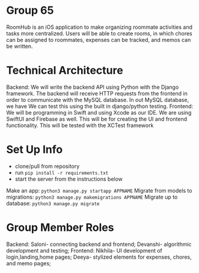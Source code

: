 # Group 65

RoomHub is an iOS application to make organizing roommate activities and tasks more centralized. Users will be able to create rooms, in which chores can be assigned
to roommates, expenses can be tracked, and memos can be written. 

# Technical Architecture
Backend: We will write the backend API using Python with the Django framework. The backend will receive HTTP requests from the frontend in order to communicate with the MySQL database. In out MySQL database, we have We can test this using the built in django/python testing.
Frontend: We will be programming in Swift and using Xcode as our IDE. We are using SwiftUI and Firebase as well. This will be for creating the UI and frontend functionality. This will be tested with the XCTest framework 


# Set Up Info
- clone/pull from repository
- run `pip install -r requirements.txt`
- start the server from the instructions below

Make an app: `python3 manage.py startapp APPNAME`
Migrate from models to migrations: `python3 manage.py makemigrations APPNAME`
Migrate up to database: `python3 manage.py migrate`

# Group Member Roles
Backend: 
Saloni- connecting backend and frontend;
Devanshi- algorithmic development and testing;
Frontend: 
Nikhila- UI development of login,landing,home pages;
Deeya- stylized elements for expenses, chores, and memo pages;
